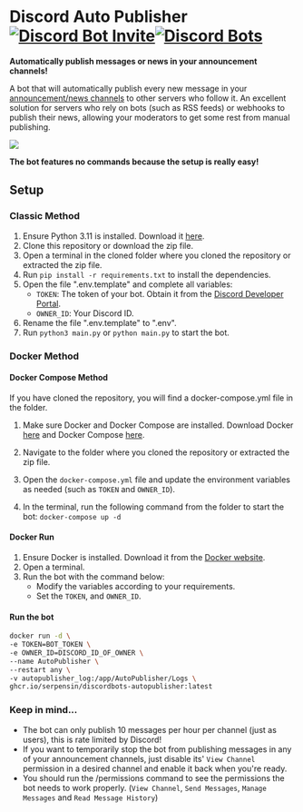 # Discord Auto Publisher [![Discord Bot Invite](https://img.shields.io/badge/Invite-blue)](https://discord.com/oauth2/authorize?client_id=1251224770733801562)[![Discord Bots](https://top.gg/api/widget/servers/1251224770733801562.svg)](https://top.gg/bot/1251224770733801562)

**Automatically publish messages or news in your announcement channels!**

A bot that will automatically publish every new message in your [announcement/news channels](https://support.discord.com/hc/en-us/articles/360032008192-Announcement-Channels-) to other servers who follow it. An excellent solution for servers who rely on bots (such as RSS feeds) or webhooks to publish their news, allowing your moderators to get some rest from manual publishing.

![](https://media.giphy.com/media/KxgsmVFc4nMF7U50UF/giphy.gif)

**The bot features no commands because the setup is really easy!**

## Setup

### Classic Method

1. Ensure Python 3.11 is installed. Download it [here](https://www.python.org/downloads/).
2. Clone this repository or download the zip file.
3. Open a terminal in the cloned folder where you cloned the repository or extracted the zip file.
4. Run `pip install -r requirements.txt` to install the dependencies.
5. Open the file ".env.template" and complete all variables:
   - `TOKEN`: The token of your bot. Obtain it from the [Discord Developer Portal](https://discord.com/developers/applications).
   - `OWNER_ID`: Your Discord ID.
6. Rename the file ".env.template" to ".env".
7. Run `python3 main.py` or `python main.py` to start the bot.

### Docker Method

#### Docker Compose Method

If you have cloned the repository, you will find a docker-compose.yml file in the folder.

1. Make sure Docker and Docker Compose are installed. Download Docker [here](https://docs.docker.com/get-docker/) and Docker Compose [here](https://docs.docker.com/compose/install/).

2. Navigate to the folder where you cloned the repository or extracted the zip file.

3. Open the `docker-compose.yml` file and update the environment variables as needed (such as `TOKEN` and `OWNER_ID`).

4. In the terminal, run the following command from the folder to start the bot:
`docker-compose up -d`

#### Docker Run

1. Ensure Docker is installed. Download it from the [Docker website](https://docs.docker.com/get-docker/).
2. Open a terminal.
3. Run the bot with the command below:
   - Modify the variables according to your requirements.
   - Set the `TOKEN`, and `OWNER_ID`.

#### Run the bot
```bash
docker run -d \
-e TOKEN=BOT_TOKEN \
-e OWNER_ID=DISCORD_ID_OF_OWNER \
--name AutoPublisher \
--restart any \
-v autopublisher_log:/app/AutoPublisher/Logs \
ghcr.io/serpensin/discordbots-autopublisher:latest
```

### Keep in mind...

- The bot can only publish 10 messages per hour per channel (just as users), this is rate limited by Discord!
- If you want to temporarily stop the bot from publishing messages in any of your announcement channels, just disable its' `View Channel` permission in a desired channel and enable it back when you're ready.
- You should run the /permissions command to see the permissions the bot needs to work properly. (`View Channel`, `Send Messages`, `Manage Messages` and `Read Message History`)